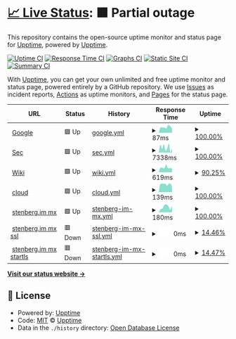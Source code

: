 # [📈 Live Status](https://demo.upptime.js.org): <!--live status--> **🟧 Partial outage**

This repository contains the open-source uptime monitor and status page for [Upptime](https://upptime.js.org), powered by [Upptime](https://github.com/upptime/upptime).

[![Uptime CI](https://github.com/ovrap3x/upptime/workflows/Uptime%20CI/badge.svg)](https://github.com/ovrap3x/upptime/actions?query=workflow%3A%22Uptime+CI%22)
[![Response Time CI](https://github.com/ovrap3x/upptime/workflows/Response%20Time%20CI/badge.svg)](https://github.com/ovrap3x/upptime/actions?query=workflow%3A%22Response+Time+CI%22)
[![Graphs CI](https://github.com/ovrap3x/upptime/workflows/Graphs%20CI/badge.svg)](https://github.com/ovrap3x/upptime/actions?query=workflow%3A%22Graphs+CI%22)
[![Static Site CI](https://github.com/ovrap3x/upptime/workflows/Static%20Site%20CI/badge.svg)](https://github.com/ovrap3x/upptime/actions?query=workflow%3A%22Static+Site+CI%22)
[![Summary CI](https://github.com/ovrap3x/upptime/workflows/Summary%20CI/badge.svg)](https://github.com/ovrap3x/upptime/actions?query=workflow%3A%22Summary+CI%22)

With [Upptime](https://upptime.js.org), you can get your own unlimited and free uptime monitor and status page, powered entirely by a GitHub repository. We use [Issues](https://github.com/upptime/upptime/issues) as incident reports, [Actions](https://github.com/ovrap3x/upptime/actions) as uptime monitors, and [Pages](https://demo.upptime.js.org) for the status page.

<!--start: status pages-->
<!-- This summary is generated by Upptime (https://github.com/upptime/upptime) -->
<!-- Do not edit this manually, your changes will be overwritten -->
<!-- prettier-ignore -->
| URL | Status | History | Response Time | Uptime |
| --- | ------ | ------- | ------------- | ------ |
| <img alt="" src="https://favicons.githubusercontent.com/www.google.com" height="13"> [Google](https://www.google.com) | 🟩 Up | [google.yml](https://github.com/OvrAp3x/upptime/commits/HEAD/history/google.yml) | <details><summary><img alt="Response time graph" src="./graphs/google/response-time-week.png" height="20"> 87ms</summary><br><a href="https://status.wehasinter.net/history/google"><img alt="Response time 88" src="https://img.shields.io/endpoint?url=https%3A%2F%2Fraw.githubusercontent.com%2FOvrAp3x%2Fupptime%2FHEAD%2Fapi%2Fgoogle%2Fresponse-time.json"></a><br><a href="https://status.wehasinter.net/history/google"><img alt="24-hour response time 67" src="https://img.shields.io/endpoint?url=https%3A%2F%2Fraw.githubusercontent.com%2FOvrAp3x%2Fupptime%2FHEAD%2Fapi%2Fgoogle%2Fresponse-time-day.json"></a><br><a href="https://status.wehasinter.net/history/google"><img alt="7-day response time 87" src="https://img.shields.io/endpoint?url=https%3A%2F%2Fraw.githubusercontent.com%2FOvrAp3x%2Fupptime%2FHEAD%2Fapi%2Fgoogle%2Fresponse-time-week.json"></a><br><a href="https://status.wehasinter.net/history/google"><img alt="30-day response time 81" src="https://img.shields.io/endpoint?url=https%3A%2F%2Fraw.githubusercontent.com%2FOvrAp3x%2Fupptime%2FHEAD%2Fapi%2Fgoogle%2Fresponse-time-month.json"></a><br><a href="https://status.wehasinter.net/history/google"><img alt="1-year response time 88" src="https://img.shields.io/endpoint?url=https%3A%2F%2Fraw.githubusercontent.com%2FOvrAp3x%2Fupptime%2FHEAD%2Fapi%2Fgoogle%2Fresponse-time-year.json"></a></details> | <details><summary><a href="https://status.wehasinter.net/history/google">100.00%</a></summary><a href="https://status.wehasinter.net/history/google"><img alt="All-time uptime 100.00%" src="https://img.shields.io/endpoint?url=https%3A%2F%2Fraw.githubusercontent.com%2FOvrAp3x%2Fupptime%2FHEAD%2Fapi%2Fgoogle%2Fuptime.json"></a><br><a href="https://status.wehasinter.net/history/google"><img alt="24-hour uptime 100.00%" src="https://img.shields.io/endpoint?url=https%3A%2F%2Fraw.githubusercontent.com%2FOvrAp3x%2Fupptime%2FHEAD%2Fapi%2Fgoogle%2Fuptime-day.json"></a><br><a href="https://status.wehasinter.net/history/google"><img alt="7-day uptime 100.00%" src="https://img.shields.io/endpoint?url=https%3A%2F%2Fraw.githubusercontent.com%2FOvrAp3x%2Fupptime%2FHEAD%2Fapi%2Fgoogle%2Fuptime-week.json"></a><br><a href="https://status.wehasinter.net/history/google"><img alt="30-day uptime 100.00%" src="https://img.shields.io/endpoint?url=https%3A%2F%2Fraw.githubusercontent.com%2FOvrAp3x%2Fupptime%2FHEAD%2Fapi%2Fgoogle%2Fuptime-month.json"></a><br><a href="https://status.wehasinter.net/history/google"><img alt="1-year uptime 99.99%" src="https://img.shields.io/endpoint?url=https%3A%2F%2Fraw.githubusercontent.com%2FOvrAp3x%2Fupptime%2FHEAD%2Fapi%2Fgoogle%2Fuptime-year.json"></a></details>
| <img alt="" src="https://favicons.githubusercontent.com/sec.wehasinter.net" height="13"> [Sec](https://sec.wehasinter.net) | 🟩 Up | [sec.yml](https://github.com/OvrAp3x/upptime/commits/HEAD/history/sec.yml) | <details><summary><img alt="Response time graph" src="./graphs/sec/response-time-week.png" height="20"> 7338ms</summary><br><a href="https://status.wehasinter.net/history/sec"><img alt="Response time 7643" src="https://img.shields.io/endpoint?url=https%3A%2F%2Fraw.githubusercontent.com%2FOvrAp3x%2Fupptime%2FHEAD%2Fapi%2Fsec%2Fresponse-time.json"></a><br><a href="https://status.wehasinter.net/history/sec"><img alt="24-hour response time 3286" src="https://img.shields.io/endpoint?url=https%3A%2F%2Fraw.githubusercontent.com%2FOvrAp3x%2Fupptime%2FHEAD%2Fapi%2Fsec%2Fresponse-time-day.json"></a><br><a href="https://status.wehasinter.net/history/sec"><img alt="7-day response time 7338" src="https://img.shields.io/endpoint?url=https%3A%2F%2Fraw.githubusercontent.com%2FOvrAp3x%2Fupptime%2FHEAD%2Fapi%2Fsec%2Fresponse-time-week.json"></a><br><a href="https://status.wehasinter.net/history/sec"><img alt="30-day response time 6329" src="https://img.shields.io/endpoint?url=https%3A%2F%2Fraw.githubusercontent.com%2FOvrAp3x%2Fupptime%2FHEAD%2Fapi%2Fsec%2Fresponse-time-month.json"></a><br><a href="https://status.wehasinter.net/history/sec"><img alt="1-year response time 7643" src="https://img.shields.io/endpoint?url=https%3A%2F%2Fraw.githubusercontent.com%2FOvrAp3x%2Fupptime%2FHEAD%2Fapi%2Fsec%2Fresponse-time-year.json"></a></details> | <details><summary><a href="https://status.wehasinter.net/history/sec">100.00%</a></summary><a href="https://status.wehasinter.net/history/sec"><img alt="All-time uptime 92.52%" src="https://img.shields.io/endpoint?url=https%3A%2F%2Fraw.githubusercontent.com%2FOvrAp3x%2Fupptime%2FHEAD%2Fapi%2Fsec%2Fuptime.json"></a><br><a href="https://status.wehasinter.net/history/sec"><img alt="24-hour uptime 100.00%" src="https://img.shields.io/endpoint?url=https%3A%2F%2Fraw.githubusercontent.com%2FOvrAp3x%2Fupptime%2FHEAD%2Fapi%2Fsec%2Fuptime-day.json"></a><br><a href="https://status.wehasinter.net/history/sec"><img alt="7-day uptime 100.00%" src="https://img.shields.io/endpoint?url=https%3A%2F%2Fraw.githubusercontent.com%2FOvrAp3x%2Fupptime%2FHEAD%2Fapi%2Fsec%2Fuptime-week.json"></a><br><a href="https://status.wehasinter.net/history/sec"><img alt="30-day uptime 100.00%" src="https://img.shields.io/endpoint?url=https%3A%2F%2Fraw.githubusercontent.com%2FOvrAp3x%2Fupptime%2FHEAD%2Fapi%2Fsec%2Fuptime-month.json"></a><br><a href="https://status.wehasinter.net/history/sec"><img alt="1-year uptime 92.52%" src="https://img.shields.io/endpoint?url=https%3A%2F%2Fraw.githubusercontent.com%2FOvrAp3x%2Fupptime%2FHEAD%2Fapi%2Fsec%2Fuptime-year.json"></a></details>
| <img alt="" src="https://favicons.githubusercontent.com/wiki.wehasinter.net" height="13"> [Wiki](https://wiki.wehasinter.net) | 🟩 Up | [wiki.yml](https://github.com/OvrAp3x/upptime/commits/HEAD/history/wiki.yml) | <details><summary><img alt="Response time graph" src="./graphs/wiki/response-time-week.png" height="20"> 619ms</summary><br><a href="https://status.wehasinter.net/history/wiki"><img alt="Response time 537" src="https://img.shields.io/endpoint?url=https%3A%2F%2Fraw.githubusercontent.com%2FOvrAp3x%2Fupptime%2FHEAD%2Fapi%2Fwiki%2Fresponse-time.json"></a><br><a href="https://status.wehasinter.net/history/wiki"><img alt="24-hour response time 466" src="https://img.shields.io/endpoint?url=https%3A%2F%2Fraw.githubusercontent.com%2FOvrAp3x%2Fupptime%2FHEAD%2Fapi%2Fwiki%2Fresponse-time-day.json"></a><br><a href="https://status.wehasinter.net/history/wiki"><img alt="7-day response time 619" src="https://img.shields.io/endpoint?url=https%3A%2F%2Fraw.githubusercontent.com%2FOvrAp3x%2Fupptime%2FHEAD%2Fapi%2Fwiki%2Fresponse-time-week.json"></a><br><a href="https://status.wehasinter.net/history/wiki"><img alt="30-day response time 606" src="https://img.shields.io/endpoint?url=https%3A%2F%2Fraw.githubusercontent.com%2FOvrAp3x%2Fupptime%2FHEAD%2Fapi%2Fwiki%2Fresponse-time-month.json"></a><br><a href="https://status.wehasinter.net/history/wiki"><img alt="1-year response time 537" src="https://img.shields.io/endpoint?url=https%3A%2F%2Fraw.githubusercontent.com%2FOvrAp3x%2Fupptime%2FHEAD%2Fapi%2Fwiki%2Fresponse-time-year.json"></a></details> | <details><summary><a href="https://status.wehasinter.net/history/wiki">90.25%</a></summary><a href="https://status.wehasinter.net/history/wiki"><img alt="All-time uptime 85.09%" src="https://img.shields.io/endpoint?url=https%3A%2F%2Fraw.githubusercontent.com%2FOvrAp3x%2Fupptime%2FHEAD%2Fapi%2Fwiki%2Fuptime.json"></a><br><a href="https://status.wehasinter.net/history/wiki"><img alt="24-hour uptime 100.00%" src="https://img.shields.io/endpoint?url=https%3A%2F%2Fraw.githubusercontent.com%2FOvrAp3x%2Fupptime%2FHEAD%2Fapi%2Fwiki%2Fuptime-day.json"></a><br><a href="https://status.wehasinter.net/history/wiki"><img alt="7-day uptime 90.25%" src="https://img.shields.io/endpoint?url=https%3A%2F%2Fraw.githubusercontent.com%2FOvrAp3x%2Fupptime%2FHEAD%2Fapi%2Fwiki%2Fuptime-week.json"></a><br><a href="https://status.wehasinter.net/history/wiki"><img alt="30-day uptime 61.87%" src="https://img.shields.io/endpoint?url=https%3A%2F%2Fraw.githubusercontent.com%2FOvrAp3x%2Fupptime%2FHEAD%2Fapi%2Fwiki%2Fuptime-month.json"></a><br><a href="https://status.wehasinter.net/history/wiki"><img alt="1-year uptime 85.09%" src="https://img.shields.io/endpoint?url=https%3A%2F%2Fraw.githubusercontent.com%2FOvrAp3x%2Fupptime%2FHEAD%2Fapi%2Fwiki%2Fuptime-year.json"></a></details>
| <img alt="" src="https://favicons.githubusercontent.com/null" height="13"> [cloud](5.196.67.228) | 🟩 Up | [cloud.yml](https://github.com/OvrAp3x/upptime/commits/HEAD/history/cloud.yml) | <details><summary><img alt="Response time graph" src="./graphs/cloud/response-time-week.png" height="20"> 139ms</summary><br><a href="https://status.wehasinter.net/history/cloud"><img alt="Response time 111" src="https://img.shields.io/endpoint?url=https%3A%2F%2Fraw.githubusercontent.com%2FOvrAp3x%2Fupptime%2FHEAD%2Fapi%2Fcloud%2Fresponse-time.json"></a><br><a href="https://status.wehasinter.net/history/cloud"><img alt="24-hour response time 122" src="https://img.shields.io/endpoint?url=https%3A%2F%2Fraw.githubusercontent.com%2FOvrAp3x%2Fupptime%2FHEAD%2Fapi%2Fcloud%2Fresponse-time-day.json"></a><br><a href="https://status.wehasinter.net/history/cloud"><img alt="7-day response time 139" src="https://img.shields.io/endpoint?url=https%3A%2F%2Fraw.githubusercontent.com%2FOvrAp3x%2Fupptime%2FHEAD%2Fapi%2Fcloud%2Fresponse-time-week.json"></a><br><a href="https://status.wehasinter.net/history/cloud"><img alt="30-day response time 121" src="https://img.shields.io/endpoint?url=https%3A%2F%2Fraw.githubusercontent.com%2FOvrAp3x%2Fupptime%2FHEAD%2Fapi%2Fcloud%2Fresponse-time-month.json"></a><br><a href="https://status.wehasinter.net/history/cloud"><img alt="1-year response time 111" src="https://img.shields.io/endpoint?url=https%3A%2F%2Fraw.githubusercontent.com%2FOvrAp3x%2Fupptime%2FHEAD%2Fapi%2Fcloud%2Fresponse-time-year.json"></a></details> | <details><summary><a href="https://status.wehasinter.net/history/cloud">100.00%</a></summary><a href="https://status.wehasinter.net/history/cloud"><img alt="All-time uptime 100.00%" src="https://img.shields.io/endpoint?url=https%3A%2F%2Fraw.githubusercontent.com%2FOvrAp3x%2Fupptime%2FHEAD%2Fapi%2Fcloud%2Fuptime.json"></a><br><a href="https://status.wehasinter.net/history/cloud"><img alt="24-hour uptime 100.00%" src="https://img.shields.io/endpoint?url=https%3A%2F%2Fraw.githubusercontent.com%2FOvrAp3x%2Fupptime%2FHEAD%2Fapi%2Fcloud%2Fuptime-day.json"></a><br><a href="https://status.wehasinter.net/history/cloud"><img alt="7-day uptime 100.00%" src="https://img.shields.io/endpoint?url=https%3A%2F%2Fraw.githubusercontent.com%2FOvrAp3x%2Fupptime%2FHEAD%2Fapi%2Fcloud%2Fuptime-week.json"></a><br><a href="https://status.wehasinter.net/history/cloud"><img alt="30-day uptime 100.00%" src="https://img.shields.io/endpoint?url=https%3A%2F%2Fraw.githubusercontent.com%2FOvrAp3x%2Fupptime%2FHEAD%2Fapi%2Fcloud%2Fuptime-month.json"></a><br><a href="https://status.wehasinter.net/history/cloud"><img alt="1-year uptime 100.00%" src="https://img.shields.io/endpoint?url=https%3A%2F%2Fraw.githubusercontent.com%2FOvrAp3x%2Fupptime%2FHEAD%2Fapi%2Fcloud%2Fuptime-year.json"></a></details>
| <img alt="" src="https://favicons.githubusercontent.com/null" height="13"> [stenberg.im mx](5770e78ab2744d97f1aa00df2a160c.pamx1.hotmail.com) | 🟩 Up | [stenberg-im-mx.yml](https://github.com/OvrAp3x/upptime/commits/HEAD/history/stenberg-im-mx.yml) | <details><summary><img alt="Response time graph" src="./graphs/stenberg-im-mx/response-time-week.png" height="20"> 180ms</summary><br><a href="https://status.wehasinter.net/history/stenberg-im-mx"><img alt="Response time 172" src="https://img.shields.io/endpoint?url=https%3A%2F%2Fraw.githubusercontent.com%2FOvrAp3x%2Fupptime%2FHEAD%2Fapi%2Fstenberg-im-mx%2Fresponse-time.json"></a><br><a href="https://status.wehasinter.net/history/stenberg-im-mx"><img alt="24-hour response time 210" src="https://img.shields.io/endpoint?url=https%3A%2F%2Fraw.githubusercontent.com%2FOvrAp3x%2Fupptime%2FHEAD%2Fapi%2Fstenberg-im-mx%2Fresponse-time-day.json"></a><br><a href="https://status.wehasinter.net/history/stenberg-im-mx"><img alt="7-day response time 180" src="https://img.shields.io/endpoint?url=https%3A%2F%2Fraw.githubusercontent.com%2FOvrAp3x%2Fupptime%2FHEAD%2Fapi%2Fstenberg-im-mx%2Fresponse-time-week.json"></a><br><a href="https://status.wehasinter.net/history/stenberg-im-mx"><img alt="30-day response time 162" src="https://img.shields.io/endpoint?url=https%3A%2F%2Fraw.githubusercontent.com%2FOvrAp3x%2Fupptime%2FHEAD%2Fapi%2Fstenberg-im-mx%2Fresponse-time-month.json"></a><br><a href="https://status.wehasinter.net/history/stenberg-im-mx"><img alt="1-year response time 172" src="https://img.shields.io/endpoint?url=https%3A%2F%2Fraw.githubusercontent.com%2FOvrAp3x%2Fupptime%2FHEAD%2Fapi%2Fstenberg-im-mx%2Fresponse-time-year.json"></a></details> | <details><summary><a href="https://status.wehasinter.net/history/stenberg-im-mx">100.00%</a></summary><a href="https://status.wehasinter.net/history/stenberg-im-mx"><img alt="All-time uptime 100.00%" src="https://img.shields.io/endpoint?url=https%3A%2F%2Fraw.githubusercontent.com%2FOvrAp3x%2Fupptime%2FHEAD%2Fapi%2Fstenberg-im-mx%2Fuptime.json"></a><br><a href="https://status.wehasinter.net/history/stenberg-im-mx"><img alt="24-hour uptime 100.00%" src="https://img.shields.io/endpoint?url=https%3A%2F%2Fraw.githubusercontent.com%2FOvrAp3x%2Fupptime%2FHEAD%2Fapi%2Fstenberg-im-mx%2Fuptime-day.json"></a><br><a href="https://status.wehasinter.net/history/stenberg-im-mx"><img alt="7-day uptime 100.00%" src="https://img.shields.io/endpoint?url=https%3A%2F%2Fraw.githubusercontent.com%2FOvrAp3x%2Fupptime%2FHEAD%2Fapi%2Fstenberg-im-mx%2Fuptime-week.json"></a><br><a href="https://status.wehasinter.net/history/stenberg-im-mx"><img alt="30-day uptime 100.00%" src="https://img.shields.io/endpoint?url=https%3A%2F%2Fraw.githubusercontent.com%2FOvrAp3x%2Fupptime%2FHEAD%2Fapi%2Fstenberg-im-mx%2Fuptime-month.json"></a><br><a href="https://status.wehasinter.net/history/stenberg-im-mx"><img alt="1-year uptime 100.00%" src="https://img.shields.io/endpoint?url=https%3A%2F%2Fraw.githubusercontent.com%2FOvrAp3x%2Fupptime%2FHEAD%2Fapi%2Fstenberg-im-mx%2Fuptime-year.json"></a></details>
| <img alt="" src="https://favicons.githubusercontent.com/null" height="13"> [stenberg.im mx ssl](5770e78ab2744d97f1aa00df2a160c.pamx1.hotmail.com) | 🟥 Down | [stenberg-im-mx-ssl.yml](https://github.com/OvrAp3x/upptime/commits/HEAD/history/stenberg-im-mx-ssl.yml) | <details><summary><img alt="Response time graph" src="./graphs/stenberg-im-mx-ssl/response-time-week.png" height="20"> 0ms</summary><br><a href="https://status.wehasinter.net/history/stenberg-im-mx-ssl"><img alt="Response time 0" src="https://img.shields.io/endpoint?url=https%3A%2F%2Fraw.githubusercontent.com%2FOvrAp3x%2Fupptime%2FHEAD%2Fapi%2Fstenberg-im-mx-ssl%2Fresponse-time.json"></a><br><a href="https://status.wehasinter.net/history/stenberg-im-mx-ssl"><img alt="24-hour response time 0" src="https://img.shields.io/endpoint?url=https%3A%2F%2Fraw.githubusercontent.com%2FOvrAp3x%2Fupptime%2FHEAD%2Fapi%2Fstenberg-im-mx-ssl%2Fresponse-time-day.json"></a><br><a href="https://status.wehasinter.net/history/stenberg-im-mx-ssl"><img alt="7-day response time 0" src="https://img.shields.io/endpoint?url=https%3A%2F%2Fraw.githubusercontent.com%2FOvrAp3x%2Fupptime%2FHEAD%2Fapi%2Fstenberg-im-mx-ssl%2Fresponse-time-week.json"></a><br><a href="https://status.wehasinter.net/history/stenberg-im-mx-ssl"><img alt="30-day response time 0" src="https://img.shields.io/endpoint?url=https%3A%2F%2Fraw.githubusercontent.com%2FOvrAp3x%2Fupptime%2FHEAD%2Fapi%2Fstenberg-im-mx-ssl%2Fresponse-time-month.json"></a><br><a href="https://status.wehasinter.net/history/stenberg-im-mx-ssl"><img alt="1-year response time 0" src="https://img.shields.io/endpoint?url=https%3A%2F%2Fraw.githubusercontent.com%2FOvrAp3x%2Fupptime%2FHEAD%2Fapi%2Fstenberg-im-mx-ssl%2Fresponse-time-year.json"></a></details> | <details><summary><a href="https://status.wehasinter.net/history/stenberg-im-mx-ssl">14.46%</a></summary><a href="https://status.wehasinter.net/history/stenberg-im-mx-ssl"><img alt="All-time uptime 95.47%" src="https://img.shields.io/endpoint?url=https%3A%2F%2Fraw.githubusercontent.com%2FOvrAp3x%2Fupptime%2FHEAD%2Fapi%2Fstenberg-im-mx-ssl%2Fuptime.json"></a><br><a href="https://status.wehasinter.net/history/stenberg-im-mx-ssl"><img alt="24-hour uptime 0.00%" src="https://img.shields.io/endpoint?url=https%3A%2F%2Fraw.githubusercontent.com%2FOvrAp3x%2Fupptime%2FHEAD%2Fapi%2Fstenberg-im-mx-ssl%2Fuptime-day.json"></a><br><a href="https://status.wehasinter.net/history/stenberg-im-mx-ssl"><img alt="7-day uptime 14.46%" src="https://img.shields.io/endpoint?url=https%3A%2F%2Fraw.githubusercontent.com%2FOvrAp3x%2Fupptime%2FHEAD%2Fapi%2Fstenberg-im-mx-ssl%2Fuptime-week.json"></a><br><a href="https://status.wehasinter.net/history/stenberg-im-mx-ssl"><img alt="30-day uptime 80.32%" src="https://img.shields.io/endpoint?url=https%3A%2F%2Fraw.githubusercontent.com%2FOvrAp3x%2Fupptime%2FHEAD%2Fapi%2Fstenberg-im-mx-ssl%2Fuptime-month.json"></a><br><a href="https://status.wehasinter.net/history/stenberg-im-mx-ssl"><img alt="1-year uptime 95.47%" src="https://img.shields.io/endpoint?url=https%3A%2F%2Fraw.githubusercontent.com%2FOvrAp3x%2Fupptime%2FHEAD%2Fapi%2Fstenberg-im-mx-ssl%2Fuptime-year.json"></a></details>
| <img alt="" src="https://favicons.githubusercontent.com/null" height="13"> [stenberg.im mx startls](5770e78ab2744d97f1aa00df2a160c.pamx1.hotmail.com) | 🟥 Down | [stenberg-im-mx-startls.yml](https://github.com/OvrAp3x/upptime/commits/HEAD/history/stenberg-im-mx-startls.yml) | <details><summary><img alt="Response time graph" src="./graphs/stenberg-im-mx-startls/response-time-week.png" height="20"> 0ms</summary><br><a href="https://status.wehasinter.net/history/stenberg-im-mx-startls"><img alt="Response time 0" src="https://img.shields.io/endpoint?url=https%3A%2F%2Fraw.githubusercontent.com%2FOvrAp3x%2Fupptime%2FHEAD%2Fapi%2Fstenberg-im-mx-startls%2Fresponse-time.json"></a><br><a href="https://status.wehasinter.net/history/stenberg-im-mx-startls"><img alt="24-hour response time 0" src="https://img.shields.io/endpoint?url=https%3A%2F%2Fraw.githubusercontent.com%2FOvrAp3x%2Fupptime%2FHEAD%2Fapi%2Fstenberg-im-mx-startls%2Fresponse-time-day.json"></a><br><a href="https://status.wehasinter.net/history/stenberg-im-mx-startls"><img alt="7-day response time 0" src="https://img.shields.io/endpoint?url=https%3A%2F%2Fraw.githubusercontent.com%2FOvrAp3x%2Fupptime%2FHEAD%2Fapi%2Fstenberg-im-mx-startls%2Fresponse-time-week.json"></a><br><a href="https://status.wehasinter.net/history/stenberg-im-mx-startls"><img alt="30-day response time 0" src="https://img.shields.io/endpoint?url=https%3A%2F%2Fraw.githubusercontent.com%2FOvrAp3x%2Fupptime%2FHEAD%2Fapi%2Fstenberg-im-mx-startls%2Fresponse-time-month.json"></a><br><a href="https://status.wehasinter.net/history/stenberg-im-mx-startls"><img alt="1-year response time 0" src="https://img.shields.io/endpoint?url=https%3A%2F%2Fraw.githubusercontent.com%2FOvrAp3x%2Fupptime%2FHEAD%2Fapi%2Fstenberg-im-mx-startls%2Fresponse-time-year.json"></a></details> | <details><summary><a href="https://status.wehasinter.net/history/stenberg-im-mx-startls">14.47%</a></summary><a href="https://status.wehasinter.net/history/stenberg-im-mx-startls"><img alt="All-time uptime 95.47%" src="https://img.shields.io/endpoint?url=https%3A%2F%2Fraw.githubusercontent.com%2FOvrAp3x%2Fupptime%2FHEAD%2Fapi%2Fstenberg-im-mx-startls%2Fuptime.json"></a><br><a href="https://status.wehasinter.net/history/stenberg-im-mx-startls"><img alt="24-hour uptime 0.00%" src="https://img.shields.io/endpoint?url=https%3A%2F%2Fraw.githubusercontent.com%2FOvrAp3x%2Fupptime%2FHEAD%2Fapi%2Fstenberg-im-mx-startls%2Fuptime-day.json"></a><br><a href="https://status.wehasinter.net/history/stenberg-im-mx-startls"><img alt="7-day uptime 14.47%" src="https://img.shields.io/endpoint?url=https%3A%2F%2Fraw.githubusercontent.com%2FOvrAp3x%2Fupptime%2FHEAD%2Fapi%2Fstenberg-im-mx-startls%2Fuptime-week.json"></a><br><a href="https://status.wehasinter.net/history/stenberg-im-mx-startls"><img alt="30-day uptime 80.32%" src="https://img.shields.io/endpoint?url=https%3A%2F%2Fraw.githubusercontent.com%2FOvrAp3x%2Fupptime%2FHEAD%2Fapi%2Fstenberg-im-mx-startls%2Fuptime-month.json"></a><br><a href="https://status.wehasinter.net/history/stenberg-im-mx-startls"><img alt="1-year uptime 95.47%" src="https://img.shields.io/endpoint?url=https%3A%2F%2Fraw.githubusercontent.com%2FOvrAp3x%2Fupptime%2FHEAD%2Fapi%2Fstenberg-im-mx-startls%2Fuptime-year.json"></a></details>

<!--end: status pages-->

[**Visit our status website →**](https://demo.upptime.js.org)

## 📄 License

- Powered by: [Upptime](https://github.com/upptime/upptime)
- Code: [MIT](./LICENSE) © [Upptime](https://upptime.js.org)
- Data in the `./history` directory: [Open Database License](https://opendatacommons.org/licenses/odbl/1-0/)
